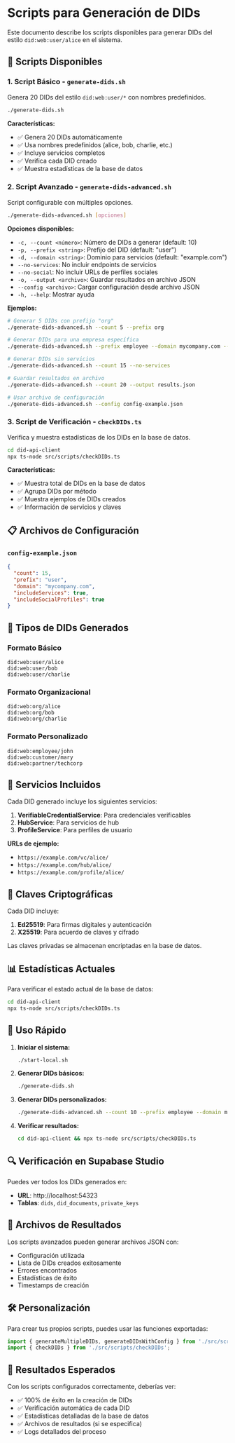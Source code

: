 # Scripts para Generación de DIDs

Este documento describe los scripts disponibles para generar DIDs del estilo `did:web:user/alice` en el sistema.

## 🚀 Scripts Disponibles

### 1. Script Básico - `generate-dids.sh`

Genera 20 DIDs del estilo `did:web:user/*` con nombres predefinidos.

```bash
./generate-dids.sh
```

**Características:**
- ✅ Genera 20 DIDs automáticamente
- ✅ Usa nombres predefinidos (alice, bob, charlie, etc.)
- ✅ Incluye servicios completos
- ✅ Verifica cada DID creado
- ✅ Muestra estadísticas de la base de datos

### 2. Script Avanzado - `generate-dids-advanced.sh`

Script configurable con múltiples opciones.

```bash
./generate-dids-advanced.sh [opciones]
```

**Opciones disponibles:**
- `-c, --count <número>`: Número de DIDs a generar (default: 10)
- `-p, --prefix <string>`: Prefijo del DID (default: "user")
- `-d, --domain <string>`: Dominio para servicios (default: "example.com")
- `--no-services`: No incluir endpoints de servicios
- `--no-social`: No incluir URLs de perfiles sociales
- `-o, --output <archivo>`: Guardar resultados en archivo JSON
- `--config <archivo>`: Cargar configuración desde archivo JSON
- `-h, --help`: Mostrar ayuda

**Ejemplos:**

```bash
# Generar 5 DIDs con prefijo "org"
./generate-dids-advanced.sh --count 5 --prefix org

# Generar DIDs para una empresa específica
./generate-dids-advanced.sh --prefix employee --domain mycompany.com --count 10

# Generar DIDs sin servicios
./generate-dids-advanced.sh --count 15 --no-services

# Guardar resultados en archivo
./generate-dids-advanced.sh --count 20 --output results.json

# Usar archivo de configuración
./generate-dids-advanced.sh --config config-example.json
```

### 3. Script de Verificación - `checkDIDs.ts`

Verifica y muestra estadísticas de los DIDs en la base de datos.

```bash
cd did-api-client
npx ts-node src/scripts/checkDIDs.ts
```

**Características:**
- ✅ Muestra total de DIDs en la base de datos
- ✅ Agrupa DIDs por método
- ✅ Muestra ejemplos de DIDs creados
- ✅ Información de servicios y claves

## 📋 Archivos de Configuración

### `config-example.json`

```json
{
  "count": 15,
  "prefix": "user",
  "domain": "mycompany.com",
  "includeServices": true,
  "includeSocialProfiles": true
}
```

## 🎯 Tipos de DIDs Generados

### Formato Básico
```
did:web:user/alice
did:web:user/bob
did:web:user/charlie
```

### Formato Organizacional
```
did:web:org/alice
did:web:org/bob
did:web:org/charlie
```

### Formato Personalizado
```
did:web:employee/john
did:web:customer/mary
did:web:partner/techcorp
```

## 🔧 Servicios Incluidos

Cada DID generado incluye los siguientes servicios:

1. **VerifiableCredentialService**: Para credenciales verificables
2. **HubService**: Para servicios de hub
3. **ProfileService**: Para perfiles de usuario

**URLs de ejemplo:**
- `https://example.com/vc/alice/`
- `https://example.com/hub/alice/`
- `https://example.com/profile/alice/`

## 🔑 Claves Criptográficas

Cada DID incluye:

1. **Ed25519**: Para firmas digitales y autenticación
2. **X25519**: Para acuerdo de claves y cifrado

Las claves privadas se almacenan encriptadas en la base de datos.

## 📊 Estadísticas Actuales

Para verificar el estado actual de la base de datos:

```bash
cd did-api-client
npx ts-node src/scripts/checkDIDs.ts
```

## 🚀 Uso Rápido

1. **Iniciar el sistema:**
   ```bash
   ./start-local.sh
   ```

2. **Generar DIDs básicos:**
   ```bash
   ./generate-dids.sh
   ```

3. **Generar DIDs personalizados:**
   ```bash
   ./generate-dids-advanced.sh --count 10 --prefix employee --domain mycompany.com
   ```

4. **Verificar resultados:**
   ```bash
   cd did-api-client && npx ts-node src/scripts/checkDIDs.ts
   ```

## 🔍 Verificación en Supabase Studio

Puedes ver todos los DIDs generados en:
- **URL**: http://localhost:54323
- **Tablas**: `dids`, `did_documents`, `private_keys`

## 📝 Archivos de Resultados

Los scripts avanzados pueden generar archivos JSON con:
- Configuración utilizada
- Lista de DIDs creados exitosamente
- Errores encontrados
- Estadísticas de éxito
- Timestamps de creación

## 🛠️ Personalización

Para crear tus propios scripts, puedes usar las funciones exportadas:

```typescript
import { generateMultipleDIDs, generateDIDsWithConfig } from './src/scripts/generateDIDs';
import { checkDIDs } from './src/scripts/checkDIDs';
```

## 🎉 Resultados Esperados

Con los scripts configurados correctamente, deberías ver:

- ✅ 100% de éxito en la creación de DIDs
- ✅ Verificación automática de cada DID
- ✅ Estadísticas detalladas de la base de datos
- ✅ Archivos de resultados (si se especifica)
- ✅ Logs detallados del proceso
